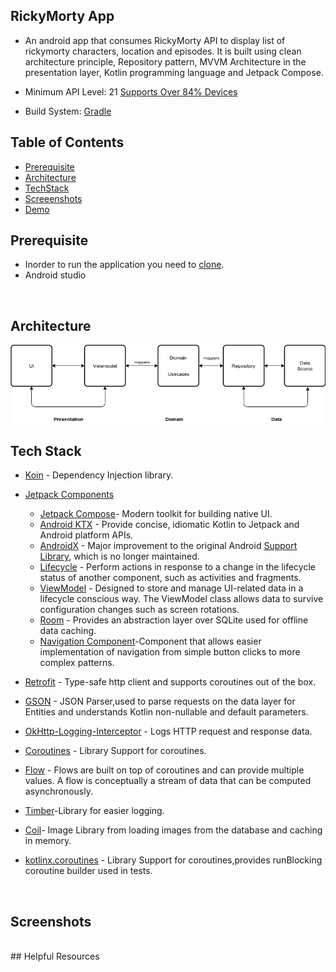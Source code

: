 ## RickyMorty App
- An android app that consumes RickyMorty API to display list of rickymorty characters, location and episodes. It is built using clean architecture principle, Repository pattern, MVVM Architecture in the presentation layer, Kotlin programming language
 and Jetpack Compose.

- Minimum API Level: 21 [Supports Over 84% Devices](https://developer.android.com)
- Build System: [Gradle](https://gradle.org/)

## Table of Contents
- [Prerequisite](#prerequisite)
- [Architecture](#architecture)
- [TechStack](#techstack)
- [Screeenshots](#screenshots)
- [Demo](#demo)

## Prerequisite
- Inorder to run the application you need to [clone](https://github.com/alexymumo/RickyMorty.git).
- Android studio
<br>

## Architecture
<img src="resources/architecture.png">

## Tech Stack
- [Koin](https://insert-koin.io/) - Dependency Injection library.
- [Jetpack Components](https://developer.android.com/jetpack)
    - [Jetpack Compose](https://developer.android.com/jetpack/compose)- Modern toolkit for building native UI.
    - [Android KTX](https://developer.android.com/kotlin/ktx.html) - Provide concise, idiomatic Kotlin to Jetpack and Android platform APIs.
    - [AndroidX](https://developer.android.com/jetpack/androidx) - Major improvement to the original Android [Support Library](https://developer.android.com/topic/libraries/support-library/index), which is no longer maintained.
    -   [Lifecycle](https://developer.android.com/topic/libraries/architecture/lifecycle) - Perform actions in response to a change in the lifecycle status of another component, such as activities and fragments.
    -   [ViewModel](https://developer.android.com/topic/libraries/architecture/viewmodel) - Designed to store and manage UI-related data in a lifecycle conscious way. The ViewModel class allows data to survive configuration changes such as screen rotations.
    - [Room](https://developer.android.com/training/data-storage/room) - Provides an abstraction layer over SQLite used for offline data caching.
    - [Navigation Component](https://developer.android.com/guide/navigation/navigation-getting-started)-Component that allows easier implementation of navigation from simple button clicks to more complex patterns.

- [Retrofit](https://square.github.io/retrofit/) - Type-safe http client 
and supports coroutines out of the box.  
- [GSON](https://github.com/square/gson) - JSON Parser,used to parse 
requests on the data layer for Entities and understands Kotlin non-nullable 
and default parameters.
- [OkHttp-Logging-Interceptor](https://github.com/square/okhttp/blob/master/okhttp-logging-interceptor/README.md) - Logs HTTP request and response data.
- [Coroutines](https://github.com/Kotlin/kotlinx.coroutines) - Library Support for coroutines.
- [Flow](https://developer.android.com/kotlin/flow) - Flows are built on top of coroutines and can provide multiple values. A flow is conceptually a stream of data that can be computed asynchronously.
- [Timber](https://github.com/JakeWharton/timber)-Library for easier logging.
- [Coil](https://coil-kt.github.io/coil/compose/)- Image Library from loading images from the database and caching in memory.
- [kotlinx.coroutines](https://github.com/Kotlin/kotlinx.coroutines) - Library Support for coroutines,provides runBlocking coroutine builder used in tests.
<br>

## Screenshots
<br>
## Helpful Resources
